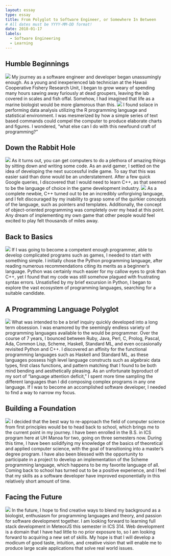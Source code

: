 ```yaml
---
layout: essay
type: essay
title: From Polyglot to Software Engineer, or Somewhere In Between
# All dates must be YYYY-MM-DD format!
date: 2018-01-17
labels:
  - Software Engineering
  - Learning
---
```


## Humble Beginnings

<img class="ui small left rounded floated image" src="../images/stinky-fish.jpg">
My journey as a software engineer and developer began unassumingly enough. As a young and inexperienced lab technician at the Hawaii Cooperative Fishery Research Unit, I began to grow weary of spending many hours sawing away furiously at dead groupers, leaving the lab covered in scales and fish offal. Somehow, I had imagined that life as a marine biologist would be more glamorous than this.

<img class="ui small right rounded floated image" src="../images/r-logo.jpeg">
I found solace in performing data analysis utilizing the R programming language and statistical environment. I was mesmerized by how a simple series of text based commands could compel the computer to produce elaborate charts and figures. I wondered, “what else can I do with this newfound craft of programming?”

## Down the Rabbit Hole

<img class="ui small left rounded floated image" src="../images/rabbit-hole.webp">
As it turns out, you can get computers to do a plethora of amazing things by sitting down and writing some code. As an avid gamer, I settled on the idea of developing the next successful indie game. To say that this was easier said than done would be an understatement. After a few quick Google queries, I discovered that I would need to learn C++, as that seemed to be the language of choice in the game development industry. 

<img class="ui small right rounded floated image" src="../images/pointer-joke.jpg">
As a complete newbie, C++ turned out to be an incredibly unforgiving language, and I felt discouraged by my inability to grasp some of the quirkier concepts of the language, such as pointers and templates. Additionally, the concept of object-oriented programming was completely over my head at this point. Any dream of implementing my own game that other people would feel excited to play felt thousands of miles away.

## Back to Basics

<img class="ui small left rounded floated image" src="../images/white-space.jpg">
If I was going to become a competent enough programmer, able to develop complicated programs such as games, I needed to start with something simple. I initially chose the Python programming language, after reading numerous recommendations citing its merits as a beginner’s language. Python was certainly much easier for my callow eyes to grok than C++, yet I found that my code was still somehow plagued with frustrating syntax errors. Unsatisfied by my brief excursion in Python, I began to explore the vast  ecosystem of programming languages, searching for a suitable candidate. 

## A Programming Language Polyglot

<img class="ui small right rounded floated image" src="../images/first-class-function.png">
What was intended to be a brief inquiry quickly developed into a long term obsession. I was enamored by the seemingly endless variety of programming languages available to the would be programmer. Over the course of 7 years, I bounced between Ruby, Java, Perl, C, Prolog, Pascal, Ada, Common Lisp, Scheme, Haskell, Standard ML, and even occasionally revisited Python and C++. I discovered an affinity for the functional programming languages such as Haskell and Standard ML, as these languages possess high level language constructs such as algebraic data types, first class functions, and pattern matching that I found to be both mind bending and aesthetically pleasing. As an unfortunate byproduct of my sort of “language attention deficit,” I spent more time sampling the different languages than I did composing complex programs in any one language. If I was to become an accomplished software developer, I needed to find a way to narrow my focus.

## Building a Foundation

<img class="ui small left rounded floated image" src="../images/foundation.jpg">
I decided that the best way to re-approach the field of computer science from first principles would be to head back to school, which brings me to the current point in my journey. I have been enrolled in the B.S. in ICS program here at UH Manoa for two, going on three semesters now. During this time, I have been solidifying my knowledge of the basics of theoretical and applied computer science, with the goal of transitioning into a master’s degree program. I have also been blessed with the opportunity to participate in a project to develop an implementation of the Scheme programming language, which happens to be my favorite language of all. Coming back to school has turned out to be a positive experience, and I feel that my skills as a software developer have improved exponentially in this relatively short amount of time.

## Facing the Future

<img class="ui small right rounded floated image" src="../images/future.jpg">
In the future, I hope to find creative ways to blend my background as a biologist, enthusiasm for  programming languages and theory, and passion for software development together. I am looking forward to learning full stack development in MeteorJS this semester in ICS 314.  Web development is a domain that I have had little to no prior exposure to, so I am looking forward to acquiring a new set of skills. My hope is that I will develop a modicum of good taste, intuition, and creative vision that will enable me to produce large scale applications that solve real world issues.
